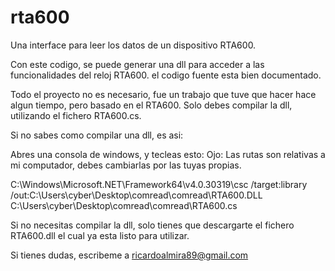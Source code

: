 # rta600
Una interface para leer los datos de un dispositivo RTA600.

Con este codigo, se puede generar una dll para acceder a las funcionalidades del reloj RTA600.
el codigo fuente esta bien documentado.

Todo el proyecto no es necesario, fue un trabajo que tuve que hacer hace algun tiempo, pero basado en el RTA600.
Solo debes compilar la dll, utilizando el fichero RTA600.cs.

Si no sabes como compilar una dll, es asi:

Abres una consola de windows, y tecleas esto:
Ojo: Las rutas son relativas a mi computador, debes cambiarlas por las tuyas propias.

C:\Windows\Microsoft.NET\Framework64\v4.0.30319\csc /target:library /out:C:\Users\cyber\Desktop\comread\comread\RTA600.DLL C:\Users\cyber\Desktop\comread\comread\RTA600.cs


Si no necesitas compilar la dll, solo tienes que descargarte el fichero RTA600.dll el cual ya esta listo para utilizar.

Si tienes dudas, escribeme a ricardoalmira89@gmail.com
